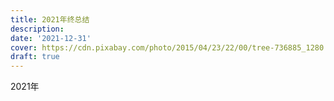 ```yaml
---
title: 2021年终总结
description: 
date: '2021-12-31'
cover: https://cdn.pixabay.com/photo/2015/04/23/22/00/tree-736885_1280.jpg
draft: true
---
```


2021年
